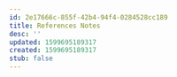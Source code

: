 ```yaml
---
id: 2e17666c-855f-42b4-94f4-0284528cc189
title: References Notes
desc: ''
updated: 1599695189317
created: 1599695189317
stub: false
---
```


